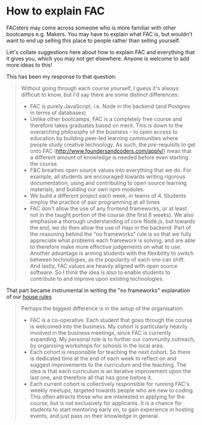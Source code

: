 # How to explain FAC

FACsters may come across someone who is more familiar with other bootcamps e.g. Makers. You may have to explain what FAC is, but wouldn't want to end up selling this place to people rather than selling yourself.

Let's collate suggestions here about how to explain FAC and everything that it gives you, which you may not get elsewhere. Anyone is welcome to add more ideas to this!

This has been my response to that question:
> Without going through each course yourself, I guess it's always difficult to know, but I'd say there are some distinct differences:
> - FAC is purely JavaScript, i.e. Node in the backend (and Postgres in terms of databases)
> - Unlike other bootcamps, FAC is a completely free course and therefore takes graduates based on merit. This is down to the overarching philosophy of the business - to open access to education by building peer-led learning communities where people study creative technology. As such, the pre-requisits to get onto FAC (http://www.foundersandcoders.com/apply/) mean that a different amount of knowledge is needed before even starting the course.
> - F&C breathes open source values into everything that we do. For example, all students are encouraged towards writing rigorous documentation, using and contributing to open source learning materials, and building our own npm modules.
> - We build a different project each week, in teams of 4. Students employ the practice of pair programming at all times
> - FAC don't allow the use of any frontend frameworks, or at least not in the taught portion of the course (the first 8 weeks). We also emphasise a thorough understanding of core Node.js, but towards the end, we do then allow the use of Hapi in the backend. Part of the reasoning behind the "no frameworks" rule is so that we fully appreciate what problems each framework is solving, and are able to therefore make more effective judgements on what to use. Another advantage is arming students with the flexibility to switch between technologies, as the popularity of each one can shift. And lastly, FAC values are heavily aligned with open source software. So I think the idea is also to enable students to contribute to and improve upon existing technologies.

That part became instrumental in writing the "no frameworks" explanation of our [house rules](https://github.com/foundersandcoders/master-reference/blob/master/coursebook/general/house-rules.md)

> Perhaps the biggest difference is in the setup of the organisation:
> - FAC is a co-operative. Each student that goes through the course is welcomed into the business. My cohort is particularly heavily involved in the business meetings, since FAC is currently expanding. My personal role is to further our community outreach, by organising workshops for schools in the local area.
> - Each cohort is responsible for teaching the next cohort. So there is dedicated time at the end of each week to reflect on and suggest improvements to the curriculum and the teaching. The idea is that each curriculum is an iterative improvement upon the last one, and therefore all that has gone before it.
> - Each current cohort is collectively responsible for running FAC's weekly meetups, targeted towards people who are new to coding. This often attracts those who are interested in applying for the course, but is not exclusively for applicants. It is a chance for students to start mentoring early on, to gain experience in hosting events, and just pass on their knowledge in general.

